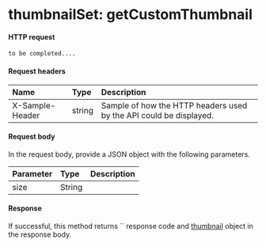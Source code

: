 # thumbnailSet: getCustomThumbnail


#### HTTP request
```http
to be completed....
```
#### Request headers
| Name       | Type | Description|
|:---------------|:--------|:----------|
| X-Sample-Header  | string  | Sample of how the HTTP headers used by the API could be displayed.|

#### Request body
In the request body, provide a JSON object with the following parameters.

| Parameter	   | Type	|Description|
|:---------------|:--------|:----------|
|size|String||

#### Response
If successful, this method returns `` response code and [thumbnail](../resources/thumbnail.md) object in the response body.
